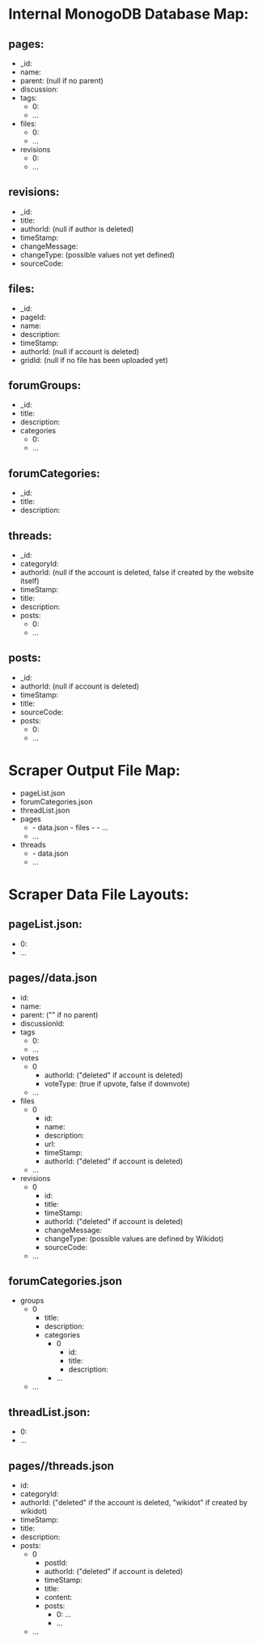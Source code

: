 

# Internal MonogoDB Database Map:
## pages:
- _id: <pageId>
- name: <pageName>
- parent: <parentPageId> (null if no parent)
- discussion: <discussionId>
- tags:
  - 0: <tag>
  - ...
- files:
  - 0: <fileId>
  - ...
- revisions
  - 0: <revisionId>
  - ...

## revisions:
- _id: <revisionId>
- title: <revisionTitle>
- authorId: <authorId> (null if author is deleted)
- timeStamp: <timeStamp>
- changeMessage: <changeMessage>
- changeType: <changeType> (possible values not yet defined)
- sourceCode: <markdownSourceCode>

## files:
- _id: <fileId>
- pageId: <parentPageId>
- name: <fileName>
- description: <fileDescription>
- timeStamp: <timeStamp>
- authorId: <fileUploaderId> (null if account is deleted)
- gridId: <idToGridFsFile> (null if no file has been uploaded yet)

## forumGroups:
- _id: <forumGroupId>
- title: <groupTitle>
- description: <groupDescription>
- categories
  - 0: <forumCategoryId>
  - ...
	
## forumCategories:
- _id: <forumCategoryId>
- title: <categoryTitle>
- description: <categoryDescription>

## threads:
- _id: <threadId>
- categoryId: <threadCategoryId>
- authorId: <threadAuthorId> (null if the account is deleted, false if created by the website itself)
- timeStamp: <timeStamp>
- title: <threadTitle>
- description: <threadDescription>
- posts:
  - 0: <postId>
  - ...

## posts:
- _id: <postId>
- authorId: <authorId> (null if account is deleted)
- timeStamp: <timeStamp>
- title: <postTitle>
- sourceCode: <markdownSourceCode>
- posts:
  - 0: <postId>
  - ...

# Scraper Output File Map:
- pageList.json
- forumCategories.json
- threadList.json
- pages
  - <pageId>
    - data.json
	- files
	  - <fileId>
	  - ...
  - ...
- threads
  - <threadId>
	- data.json
  - ...

# Scraper Data File Layouts:

## pageList.json:
- 0: <pageId>
- ...
	
## pages/<pageId>/data.json
- id: <pageId>
- name: <pageName>
- parent: <parentPageId> ("" if no parent)
- discussionId: <discussionThreadId>
- tags
  - 0: <tag>
  - ...
- votes
  - 0
	- authorId: <idOfVoter> ("deleted" if account is deleted)
	- voteType: <voteType> (true if upvote, false if downvote)
  - ...
- files
  - 0
	- id: <fileId>
	- name: <fileName>
	- description: <fileDescription>
	- url: <urlOfLocationOnWikidot>
	- timeStamp: <timeStamp>
	- authorId: <fileUploaderId> ("deleted" if account is deleted)
  - ...
- revisions
  - 0
	- id: <revisionId>
	- title: <revisionTitle>
	- timeStamp: <timeStamp>
	- authorId: <revisionAuthorId> ("deleted" if account is deleted)
	- changeMessage: <changeMessage>
	- changeType: <changeType> (possible values are defined by Wikidot)
	- sourceCode: <wikidotSourceCode>
  - ...

## forumCategories.json
- groups
  - 0
	- title: <groupTitle>
	- description: <groupDescription>
	- categories
	  - 0
		- id: <categoryId>
		- title: <categoryTitle>
		- description: <categoryDescription>
	  - ...
  - ...

## threadList.json:
- 0: <threadId>
- ...
	  
## pages/<threadId>/threads.json
- id: <threadId>
- categoryId: <threadCategoryId>
- authorId: <threadAuthorId> ("deleted" if the account is deleted, "wikidot" if created by wikidot)
- timeStamp: <timeStamp>
- title: <threadTitle>
- description: <threadDescription>
- posts:
  - 0
	- postId: <postId>
	- authorId: <authorId> ("deleted" if account is deleted)
	- timeStamp: <timeStamp>
	- title: <postTitle>
	- content: <postContent>
	- posts:
	  - 0: ...
	  - ...
  - ...





















